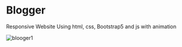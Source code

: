 # Blogger
 Responsive Website Using html, css, Bootstrap5  and js with  animation

 ![blooger1](https://github.com/Krupat2003/Blogger/assets/138984890/89263ff4-7e3d-4229-8d62-45e72406511e)
